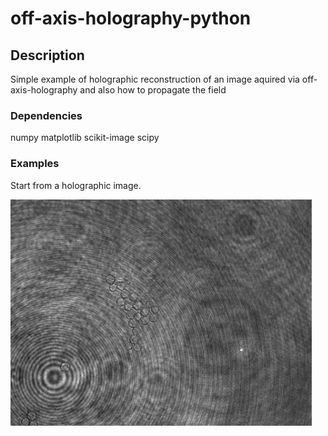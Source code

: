 # off-axis-holography-python

## Description

Simple example of holographic reconstruction of an image aquired via off-axis-holography and also how to propagate the field


### Dependencies
numpy
matplotlib
scikit-image
scipy


### Examples

Start from a holographic image.

<img src="samplefolder/PS_beads_1_1_1.png" width="482" height="362">
